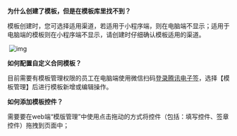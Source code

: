 **为什么创建了模板，但是在模板库里找不到？**

模板创建时，您可选择适用渠道，若适用于小程序端，则在电脑端不显示；适用于电脑端的模板则在小程序端不显示，请创建时仔细确认模板适用的渠道。

​                 ![img](https://wdoc-76491.picgzc.qpic.cn/MTY4ODg1MDUyMjI4NTE2Nw_743138_7oa-Tlj8JINMFO7L_1648218542?w=864&h=194)        





**如何配置自定义合同模板？**	

目前需要有模板管理权限的员工在电脑端使用微信扫码[登录腾讯电子签](https://ess.tencent.cn/)，选择【模板管理】后进行模板新增或编辑操作。



**如何添加模板控件？**

需要要在web端“模版管理”中使用点击拖动的方式将控件（包括：填写控件、签章控件）拖拽到页面中；